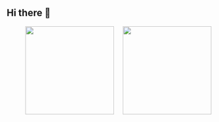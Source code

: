 ## Hi there 👋

<p align="center">
  <img height="200" src="https://github-readme-stats.vercel.app/api/top-langs/?username=yahyaahmedkhan&hide=jupyter%20notebook" />
  &nbsp;&nbsp;&nbsp;
  <img height="200" src="https://github-readme-stats.vercel.app/api?username=yahyaahmedkhan&show_icons=true" />
</p>

<!--
**YahyaAhmedKhan/YahyaAhmedKhan** is a ✨ _special_ ✨ repository because its `README.md` (this file) appears on your GitHub profile.

Here are some ideas to get you started:

- 🔭 I’m currently working on ...
- 🌱 I’m currently learning ...
- 👯 I’m looking to collaborate on ...
- 🤔 I’m looking for help with ...
- 💬 Ask me about ...
- 📫 How to reach me: ...
- 😄 Pronouns: ...
- ⚡ Fun fact: ...
-->

